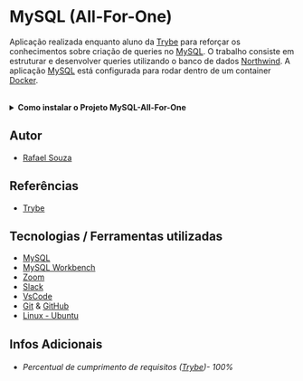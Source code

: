 # MySQL (All-For-One)

Aplicação realizada enquanto aluno da [Trybe](https://www.betrybe.com/) para reforçar os conhecimentos sobre criação de queries no [MySQL](https://www.mysql.com/). O trabalho consiste em estruturar e desenvolver queries utilizando o banco de dados [Northwind](https://www.aspsnippets.com/Articles/Download-and-Install-Microsoft-Northwind-Sample-database-in-MySql.aspx). A aplicação [MySQL](https://www.mysql.com/) está configurada para rodar dentro de um container [Docker](https://www.docker.com/).

<br>

<details>
  <summary><strong>Como instalar o Projeto MySQL-All-For-One</strong></summary><br />

## Instalação
 
<hr>
 
### Rodando a aplicação via [Docker](https://www.docker.com/)

> :warning: Antes de começar, seu docker-compose precisa estar na versão 1.29 ou superior. [Veja aqui](https://www.digitalocean.com/community/tutorials/how-to-install-and-use-docker-compose-on-ubuntu-20-04-pt) ou [na documentação](https://docs.docker.com/compose/install/) como instalá-lo. No primeiro artigo, você pode substituir onde está com `1.26.0` por `1.29.2`.

<br>

- Clone o repositório `git@github.com:Rafael-Souza-97/mysql-all-for-one.git`:

```bash
git clone git@github.com:Rafael-Souza-97/mysql-all-for-one.git
```

<br>

- Entre na pasta do repositório que você acabou de clonar:

```bash
cd mysql-all-for-one
```

<br>

- Rode o serviço `node` com o comando `docker-compose up -d`:

 > - Esse serviço irá inicializar um container chamado `one_for_all`.
 > - A partir daqui você pode rodar o container via CLI ou abri-lo no VS Code.
 
```bash
docker-compose up -d
```

<br>

- Use o comando `docker exec -it all_for_one bash`:

 > - Ele te dará acesso ao terminal interativo do container criado pelo compose, que está rodando em segundo plano.
 > - As credencias de acesso ao banco de dados estão definidas no arquivo `docker-compose.yml`, e são acessíveis no container através das variáveis de    ambiente `MYSQL_USER` e `MYSQL_PASSWORD`.

```bash
docker exec -it all_for_one bash
```

<br>

- Instale as depëndencias, caso necessário, com `npm install` (dentro do bash do container):

```bash
npm install
```

 > Execute a aplicação com `npm start` ou `npm run dev`

<br>
<hr>
 
### Rodando a aplicação SEM [Docker](https://www.docker.com/)

  > :warning: Para rodar a aplicação desta forma, obrigatoriamente você deve ter o [Node](https://nodejs.org/en/) instalado em seu computador.
 
 <br>

- Clone o repositório `git@github.com:Rafael-Souza-97/mysql-all-for-one.git`:

```bash
git clone git@github.com:Rafael-Souza-97/mysql-all-for-one.git
```

<br>

- Entre na pasta do repositório que você acabou de clonar:

```bash
cd mysql-all-for-one
```

 > Execute a aplicação com `npm start` ou `npm run dev`

<hr>
<br>

</details>

## Autor

- [Rafael Souza](https://github.com/Rafael-Souza-97)

## Referências

 - [Trybe](https://www.betrybe.com/)

## Tecnologias / Ferramentas utilizadas

- [MySQL](https://www.mysql.com/)
- [MySQL Workbench](https://www.mysql.com/products/workbench/)
- [Zoom](https://zoom.us/)
- [Slack](https://slack.com/intl/pt-br/)
- [VsCode](https://code.visualstudio.com/)
- [Git](https://git-scm.com/) & [GitHub](https://github.com/)
- [Linux - Ubuntu](https://ubuntu.com/)

## Infos Adicionais

- ###### Percentual de cumprimento de requisitos ([Trybe](https://www.betrybe.com/))- 100%
